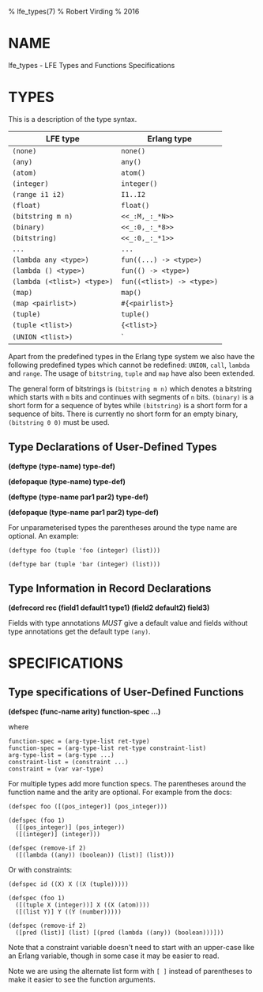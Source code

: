 % lfe_types(7)
% Robert Virding
% 2016

# NAME

lfe_types - LFE Types and Functions Specifications

# TYPES

This is a description of the type syntax.


  | LFE type                     | Erlang type                  |
  |------------------------------|------------------------------|
  | `(none)`                       | `none()`                       |
  | `(any)`                        | `any()`                        |
  | `(atom)`                       | `atom()`                       |
  | `(integer)`                    | `integer()`                    |
  | `(range i1 i2)`                | `I1..I2`                       |
  | `(float)`                      | `float()`                      |
  | `(bitstring m n)`              | `<<_:M,_:_*N>>`                |
  | `(binary)`                     | `<<_:0,_:_*8>>`                |
  | `(bitstring)`                  | `<<_:0,_:_*1>>`                |
  | `...`                          | `...`                          |
  | `(lambda any <type>)`          | `fun((...) -> <type>)`         |
  | `(lambda () <type>)`           | `fun(() -> <type>)`            |
  | `(lambda (<tlist>) <type>)`    | `fun((<tlist>) -> <type>)`     |
  | `(map)`                        | `map()`                        |
  | `(map <pairlist>)`             | `#{<pairlist>}`                |
  | `(tuple)`                      | `tuple()`                      |
  | `(tuple <tlist>)`              | `{<tlist>}`                    |
  | `(UNION <tlist>)`              | `<type> | <type>`              |

Apart from the predefined types in the Erlang type system we also have
the following predefined types which cannot be redefined: `UNION`,
`call`, `lambda` and `range`. The usage of `bitstring`, `tuple` and
`map` have also been extended.

The general form of bitstrings is `(bitstring m n)` which denotes a
bitstring which starts with `m` bits and continues with segments of
`n` bits. `(binary)` is a short form for a sequence of bytes while
`(bitstring)` is a short form for a sequence of bits. There is
currently no short form for an empty binary, `(bitstring 0 0)` must be
used.

## Type Declarations of User-Defined Types

**(deftype (type-name) type-def)**

**(defopaque (type-name) type-def)**

**(deftype (type-name par1 par2) type-def)**

**(defopaque (type-name par1 par2) type-def)**

For unparameterised types the parentheses around the type name are
optional. An example:

```
(deftype foo (tuple 'foo (integer) (list)))

(deftype bar (tuple 'bar (integer) (list)))
```

## Type Information in Record Declarations

**(defrecord rec (field1 default1 type1) (field2 default2) field3)**

Fields with type annotations *MUST* give a default value and fields
without type annotations get the default type `(any)`.

# SPECIFICATIONS

## Type specifications of User-Defined Functions

**(defspec (func-name arity) function-spec ...)**

where

```
function-spec = (arg-type-list ret-type)
function-spec = (arg-type-list ret-type constraint-list)
arg-type-list = (arg-type ...)
constraint-list = (constraint ...)
constraint = (var var-type)
```

For multiple types add more function specs. The parentheses around the
function name and the arity are optional. For example from the docs:

```
(defspec foo ([(pos_integer)] (pos_integer)))

(defspec (foo 1)
  ([(pos_integer)] (pos_integer))
  ([(integer)] (integer)))

(defspec (remove-if 2)
  ([(lambda ((any)) (boolean)) (list)] (list)))
```

Or with constraints:

```
(defspec id ((X) X ((X (tuple)))))

(defspec (foo 1)
  ([(tuple X (integer))] X ((X (atom))))
  ([(list Y)] Y ((Y (number)))))

(defspec (remove-if 2)
  ([pred (list)] (list) [(pred (lambda ((any)) (boolean)))]))
```

Note that a constraint variable doesn't need to start with an
upper-case like an Erlang variable, though in some case it may be
easier to read.

Note we are using the alternate list form with `[ ]` instead of
parentheses to make it easier to see the function arguments.
